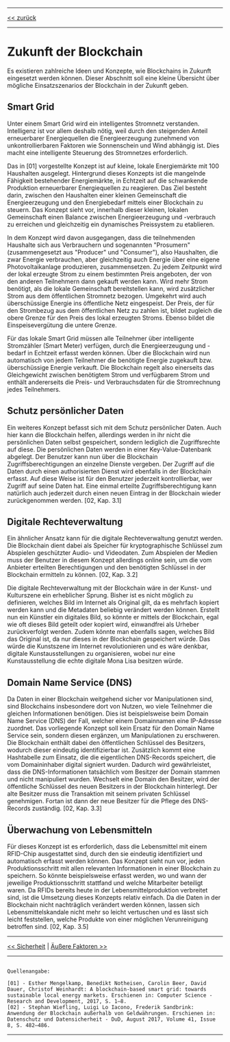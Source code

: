 ***

[<< zurück](02_toc.md)

***

# Zukunft der Blockchain

Es existieren zahlreiche Ideen und Konzepte, wie Blockchains in Zukunft eingesetzt werden können. Dieser Abschnitt soll eine kleine Übersicht über mögliche Einsatzszenarios der Blockchain in der Zukunft geben.

## Smart Grid

Unter einem Smart Grid wird ein intelligentes Stromnetz verstanden. Intelligenz ist vor allem deshalb nötig, weil durch den steigenden Anteil erneuerbarer Energiequellen die Energieerzeugung zunehmend von unkontrollierbaren Faktoren wie Sonnenschein und Wind abhängig ist. Dies macht eine intelligente Steuerung des Stromnetzes erforderlich.

Das in [01] vorgestellte Konzept ist auf kleine, lokale Energiemärkte mit 100 Haushalten ausgelegt. Hintergrund dieses Konzepts ist die mangelnde Fähigkeit bestehender Energiemärkte, in Echtzeit auf die schwankende Produktion erneuerbarer Energiequellen zu reagieren. Das Ziel besteht darin, zwischen den Haushalten einer kleinen Gemeinschaft die Energieerzeugung und den Energiebedarf mittels einer Blockchain zu steuern. Das Konzept sieht vor, innerhalb dieser kleinen, lokalen Gemeinschaft einen Balance zwischen Energieerzeugung und -verbrauch zu erreichen und gleichzeitig ein dynamisches Preissystem zu etablieren.

In dem Konzept wird davon ausgegangen, dass die teilnehmenden Haushalte sich aus Verbrauchern und sogenannten "Prosumern" (zusammengesetzt aus "Producer" und "Consumer"), also Haushalten, die zwar Energie verbrauchen, aber gleichzeitig auch Energie über eine eigene Photovoltaikanlage produzieren, zusammensetzen. Zu jedem Zeitpunkt wird der lokal erzeugte Strom zu einem bestimmten Preis angeboten, der von den anderen Teilnehmern dann gekauft werden kann. Wird mehr Strom benötigt, als die lokale Gemeinschaft bereitstellen kann, wird zusätzlicher Strom aus dem öffentlichen Stromnetz bezogen. Umgekehrt wird auch überschüssige Energie ins öffentliche Netz eingespeist. Der Preis, der für den Strombezug aus dem öffentlichen Netz zu zahlen ist, bildet zugleich die obere Grenze für den Preis des lokal erzeugten Stroms. Ebenso bildet die Einspeisevergütung die untere Grenze.

Für das lokale Smart Grid müssen alle Teilnehmer über intelligente Stromzähler (Smart Meter) verfügen, durch die Energieerzeugung und -bedarf in Echtzeit erfasst werden können. Über die Blockchain wird nun automatisch von jedem Teilnehmer die benötigte Energie zugekauft bzw. überschüssige Energie verkauft. Die Blockchain regelt also einerseits das Gleichgewicht zwischen benötigtem Strom und verfügbarem Strom und enthält andererseits die Preis- und Verbrauchsdaten für die Stromrechnung jedes Teilnehmers.

## Schutz persönlicher Daten

Ein weiteres Konzept befasst sich mit dem Schutz persönlicher Daten. Auch hier kann die Blockchain helfen, allerdings werden in ihr nicht die persönlichen Daten selbst gespeichert, sondern lediglich die Zugriffsrechte auf diese. Die persönlichen Daten werden in einer Key-Value-Datenbank abgelegt. Der Benutzer kann nun über die Blockchain Zugriffsberechtigungen an einzelne Dienste vergeben. Der Zugriff auf die Daten durch einen authorisierten Dienst wird ebenfalls in der Blockchain erfasst. Auf diese Weise ist für den Benutzer jederzeit kontrollierbar, wer Zugriff auf seine Daten hat. Eine einmal erteilte Zugriffsberechtigung kann natürlich auch jederzeit durch einen neuen Eintrag in der Blockchain wieder zurückgenommen werden. [02, Kap. 3.1]

## Digitale Rechteverwaltung

Ein ähnlicher Ansatz kann für die digitale Rechteverwaltung genutzt werden. Die Blockchain dient dabei als Speicher für kryptographische Schlüssel zum Abspielen geschützter Audio- und Videodaten. Zum Abspielen der Medien muss der Benutzer in diesem Konzept allerdings online sein, um die vom Anbieter erteilten Berechtigungen und den benötigten Schlüssel in der Blockchain ermitteln zu können. [02, Kap. 3.2]

Die digitale Rechteverwaltung mit der Blockchain wäre in der Kunst- und Kulturszene ein erheblicher Sprung. Bisher ist es nicht möglich zu definieren, welches Bild im Internet als Original gilt, da es mehrfach kopiert werden kann und die Metadaten beliebig verändert werden können. Erstellt nun ein Künstler ein digitales Bild, so könnte er mittels der Blockchain, egal wie oft dieses Bild geteilt oder kopiert wird, einwandfrei als Urheber zurückverfolgt werden. Zudem könnte man ebenfalls sagen, welches Bild das Original ist, da nur dieses in der Blockchain gespeichert würde. Das würde die Kunstszene im Internet revolutionieren und es wäre denkbar, digitale Kunstausstellungen zu organisieren, wobei nur eine Kunstausstellung die echte digitale Mona Lisa besitzen würde.

## Domain Name Service (DNS)

Da Daten in einer Blockchain weitgehend sicher vor Manipulationen sind, sind Blockchains insbesondere dort von Nutzen, wo viele Teilnehmer die gleichen Informationen benötigen. Dies ist beispielsweise beim Domain Name Service (DNS) der Fall, welcher einem Domainnamen eine IP-Adresse zuordnet. Das vorliegende Konzept soll kein Ersatz für den Domain Name Service sein, sondern diesen ergänzen, um Manipulationen zu erschweren. Die Blockchain enthält dabei den öffentlichen Schlüssel des Besitzers, wodurch dieser eindeutig identifizierbar ist. Zusätzlich kommt eine Hashtabelle zum Einsatz, die die eigentlichen DNS-Records speichert, die vom Domaininhaber digital signiert wurden. Dadurch wird gewährleistet, dass die DNS-Informationen tatsächlich vom Besitzer der Domain stammen und nicht manipuliert wurden. Wechselt eine Domain den Besitzer, wird der öffentliche Schlüssel des neuen Besitzers in der Blockchain hinterlegt. Der alte Besitzer muss die Transaktion mit seinem privaten Schlüssel genehmigen. Fortan ist dann der neue Besitzer für die Pflege des DNS-Records zuständig. [02, Kap. 3.3]

## Überwachung von Lebensmitteln

Für dieses Konzept ist es erforderlich, dass die Lebensmittel mit einem RFID-Chip ausgestattet sind, durch den sie eindeutig identifiziert und automatisch erfasst werden können. Das Konzept sieht nun vor, jeden Produktionsschritt mit allen relevanten Informationen in einer Blockchain zu speichern. So könnte beispielsweise erfasst werden, wo und wann der jeweilige Produktionsschritt stattfand und welche Mitarbeiter beteiligt waren. Da RFIDs bereits heute in der Lebensmittelproduktion verbreitet sind, ist die Umsetzung dieses Konzepts relativ einfach. Da die Daten in der Blockchain nicht nachträglich verändert werden können, lassen sich Lebensmittelskandale nicht mehr so leicht vertuschen und es lässt sich leicht feststellen, welche Produkte von einer möglichen Verunreinigung betroffen sind. [02, Kap. 3.5]

***

[<< Sicherheit](08_security.md) | [Äußere Faktoren >>](10_external_factors.md)

***

```

Quellenangabe:

[01] - Esther Mengelkamp, Benedikt Notheisen, Carolin Beer, David Dauer, Christof Weinhardt: A blockchain-based smart grid: towards sustainable local energy markets. Erschienen in: Computer Science - Research and Development, 2017, S. 1–8.
[02] - Stephan Wiefling, Luigi Lo Iacono, Frederik Sandbrink: Anwendung der Blockchain außerhalb von Geldwährungen. Erschienen in: Datenschutz und Datensicherheit - DuD, August 2017, Volume 41, Issue 8, S. 482–486.

```

***